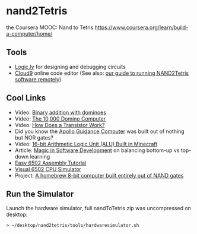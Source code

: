 # nand2Tetris
the Coursera MOOC: Nand to Tetris
https://www.coursera.org/learn/build-a-computer/home/

## Tools

- [Logic.ly](http://logic.ly/) for designing and debugging circuits
- [Cloud9](https://c9.io/) online code editor (See also: [our guide to running NAND2Tetris software remotely](https://github.com/LearnToCodeLA/nand2tetris/wiki/Test-HDL-files-remotely))

## Cool Links

- Video: [Binary addition with dominoes](https://www.youtube.com/watch?v=lNuPy-r1GuQ)
- Video: [The 10,000 Domino Computer](https://www.youtube.com/watch?v=OpLU__bhu2w)
- Video: [How Does a Transistor Work?](https://www.youtube.com/watch?v=IcrBqCFLHIY)
- Did you know the [Apollo Guidance Computer](https://en.wikipedia.org/wiki/Apollo_Guidance_Computer) was built out of nothing but NOR gates?
- Video: [16-bit Arithmetic Logic Unit (ALU) Built in Minecraft](https://www.youtube.com/watch?v=LGkkyKZVzug)
- Article: [Magic in Software Development](http://skilldrick.co.uk/2011/04/magic-in-software-development/) on balancing bottom-up vs top-down learning
- [Easy 6502 Assembly Tutorial](http://skilldrick.github.io/easy6502/)
- [Visual 6502 CPU Simulator](http://www.visual6502.org/JSSim/)
- Project: [A homebrew 8-bit computer built entirely out of NAND gates](https://hackaday.io/project/9795-nedonand-homebrew-computer)

## Run the Simulator
Launch the hardware simulator, full nandToTetris zip was uncompressed on desktop:

```
> ~/desktop/nand2tetris/tools/hardwaresimulator.sh
